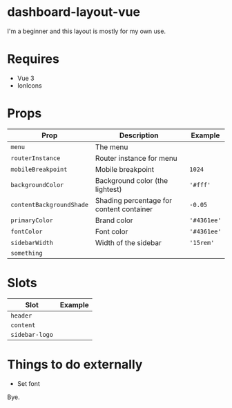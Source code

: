 # dashboard-layout-vue
I'm a beginner and this layout is mostly for my own use.

# Requires
- Vue 3
- IonIcons

# Props
| Prop | Description | Example |
|--|--|--|
| `menu` | The menu | |
| `routerInstance` | Router instance for menu | |
| `mobileBreakpoint` | Mobile breakpoint | `1024` |
| `backgroundColor` | Background color (the lightest) | `'#fff'` |
| `contentBackgroundShade` | Shading percentage for content container | `-0.05` |
| `primaryColor` | Brand color | `'#4361ee'` |
| `fontColor` | Font color | `'#4361ee'` |
| `sidebarWidth` | Width of the sidebar | `'15rem'` |
| `something` | | |

# Slots
| Slot | Example |
|--|--|
| `header` | |
| `content` | |
| `sidebar-logo` | |

# Things to do externally
- Set font

Bye.
